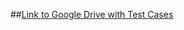 ##[Link to Google Drive with Test Cases](https://docs.google.com/spreadsheets/d/18LNV4K60lHPjdTnxc1YdKW5gzbNm79sAi122oPcoBng/edit?usp=sharing)
